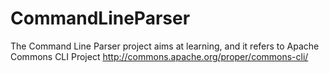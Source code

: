 # CommandLineParser
The Command Line Parser project aims at learning, and it refers to Apache Commons CLI Project http://commons.apache.org/proper/commons-cli/
